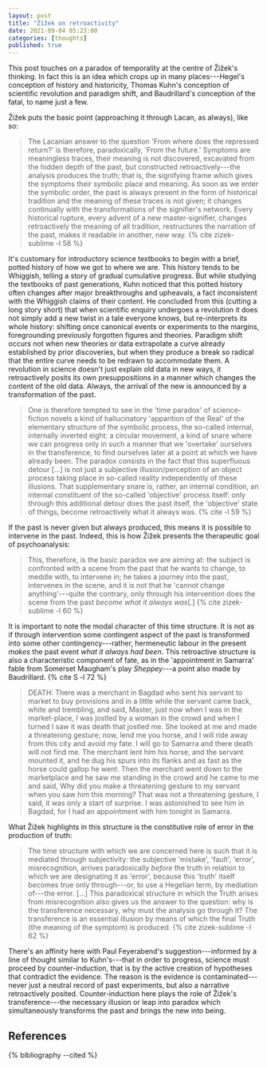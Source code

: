 ```yaml
---
layout: post
title: "Žižek on retroactivity"
date: 2021-09-04 05:23:00
categories: [thoughts]
published: true
---
```


This post touches on a paradox of temporality at the centre of Žižek's thinking. In fact this is an idea which crops up in many places---Hegel's conception of history and historicity, Thomas Kuhn's conception of scientific revolution and paradigm shift, and Baudrillard's conception of the fatal, to name just a few.

<!--more-->

Žižek puts the basic point (approaching it through Lacan, as always), like so:

> The Lacanian answer to the question 'From where does the repressed return?' is therefore, paradoxically, 'From the future.' Symptoms are meaningless traces, their meaning is not discovered, excavated from the hidden depth of the past, but constructed retroactively---the analysis produces the truth; that is, the signifying frame which gives the symptoms their symbolic place and meaning. As soon as we enter the symbolic order, the past is always present in the form of historical tradition and the meaning of these traces is not given; it changes continually with the transformations of the signifier's network. Every historical rupture, every advent of a new master-signifier, changes retroactively the meaning of all tradition, restructures the narration of the past, makes it readable in another, new way. {% cite zizek-sublime -l 58 %}

It's customary for introductory science textbooks to begin with a brief, potted history of how we got to where we are. This history tends to be Whiggish, telling a story of gradual cumulative progress. But while studying the textbooks of past generations, Kuhn noticed that this potted history often changes after major breakthroughs and upheavals, a fact inconsistent with the Whiggish claims of their content. He concluded from this (cutting a long story short) that when scientific enquiry undergoes a revolution it does not simply add a new twist in a tale everyone knows, but re-interprets its whole history: shifting once canonical events or experiments to the margins, foregrounding previously forgotten figures and theories. Paradigm shift occurs not when new theories or data extrapolate a curve already established by prior discoveries, but when they produce a break so radical that the entire curve needs to be redrawn to accommodate them. A revolution in science doesn't just explain old data in new ways, it retroactively posits its own presuppositions in a manner which changes the content of the old data. Always, the arrival of the new is announced by a transformation of the past.

> One is therefore tempted to see in the 'time paradox' of science-fiction novels a kind of hallucinatory 'apparition of the Real' of the elementary structure of the symbolic process, the so-called internal, internally inverted eight: a circular movement, a kind of snare where we can progress only in such a manner that we 'overtake' ourselves in the transference, to find ourselves later at a point at which we have already been. The paradox consists in the fact that this superfluous detour [...] is not just a subjective illusion/perception of an object process taking place in so-called reality independently of these illusions. That supplementary snare is, rather, an internal condition, an internal constituent of the so-called 'objective' process itself: only through this additional detour does the past itself, the 'objective' state of things, become retroactively what it always was. {% cite -l 59 %}

If the past is never given but always produced, this means it is possible to intervene in the past. Indeed, this is how Žižek presents the therapeutic goal of psychoanalysis:

> This, therefore, is the basic paradox we are aiming at: the subject is confronted with a scene from the past that he wants to change, to meddle with, to intervene in; he takes a journey into the past, intervenes in the scene, and it is not that he 'cannot change anything'---quite the contrary, only through his intervention does the scene from the past _become what it always was_[.] {% cite zizek-sublime -l 60 %}  

It is important to note the modal character of this time structure. It is not as if through intervention some contingent aspect of the past is transformed into some other contingency---rather, hermeneutic labour in the present _makes_ the past event _what it always had been_. This retroactive structure is also a characteristic component of fate, as in the 'appointment in Samarra' fable from Somerset Maugham's play _Sheppey_---a point also made by Baudrillard. {% cite S -l 72 %}

> DEATH: There was a merchant in Bagdad who sent his servant to market to buy provisions and in a little while the servant came back, white and trembling, and said, Master, just now when I was in the market-place, I was jostled by a woman in the crowd and when I turned I saw it was death that jostled me. She looked at me and made a threatening gesture; now, lend me you horse, and I will ride away from this city and avoid my fate. I will go to Samarra and there death will not find me. The merchant lent him his horse, and the servant mounted it, and he dug his spurs into its flanks and as fast as the horse could gallop he went. Then the merchant went down to the marketplace and he saw me standing in the crowd and he came to me and said, Why did you make a threatening gesture to my servant when you saw him this morning? That was not a threatening gesture, I said, it was only a start of surprise. I was astonished to see him in Bagdad, for I had an appointment with him tonight in Samarra.

What Žižek highlights in this structure is the constitutive role of error in the production of truth:

> The time structure with which we are concerned here is such that it is mediated through subjectivity: the subjective 'mistake', 'fault', 'error', misrecognition, arrives paradoxically _before_ the truth in relation to which we are designating it as 'error', because this 'truth' itself becomes true only through---or, to use a Hegelian term, by mediation of---the error. [...] This paradoxical structure in which the Truth arises from misrecognition also gives us the answer to the question: why is the transference necessary, why must the analysis go through it? The transference is an essential illusion by means of which the final Truth (the meaning of the symptom) is produced. {% cite zizek-sublime -l 62 %}

There's an affinity here with Paul Feyerabend's suggestion---informed by a line of thought similar to Kuhn's---that in order to progress, science must proceed by counter-induction, that is by the active creation of hypotheses that contradict the evidence. The reason is the evidence is contaminated---never just a neutral record of past experiments, but also a narrative retroactively posited. Counter-induction here plays the role of Žižek's transference---the necessary illusion or leap into paradox which simultaneously transforms the past and brings the new into being.


## References
{% bibliography --cited %}
